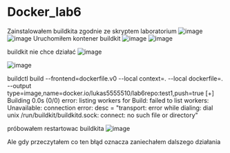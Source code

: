 # Docker_lab6

Zainstalowałem buildkita zgodnie ze skryptem laboratorium
![image](https://user-images.githubusercontent.com/83607788/236684251-5cd49bf0-1e11-496e-8899-a65f6d6713d6.png)
![image](https://user-images.githubusercontent.com/83607788/236684364-57243e46-aedb-4688-afc2-bf141287a262.png)
Uruchomiłem kontener buildkit
![image](https://user-images.githubusercontent.com/83607788/236684411-90f00611-7e63-4173-aef2-4a7055bec52a.png)
![image](https://user-images.githubusercontent.com/83607788/236685113-eedcce04-ee8c-482e-a89e-2e641e69c3da.png)

buildkit nie chce działać
![image](https://user-images.githubusercontent.com/83607788/236684644-1c6b7f1b-ea36-4e78-ab0c-ceb4de8025fd.png)

![image](https://user-images.githubusercontent.com/83607788/236684842-03d8a42e-3cce-497c-9df6-aaee53b4b2e2.png)


buildctl build --frontend=dockerfile.v0 --local context=. --local dockerfile=. --output type=image,name=docker.io/lukas5555510/lab6repo:test1,push=true
[+] Building 0.0s (0/0)
error: listing workers for Build: failed to list workers: Unavailable: connection error: desc = "transport: error while dialing: dial unix /run/buildkit/buildkitd.sock: connect: no such file or directory"

próbowałem restartowac buildkita
![image](https://user-images.githubusercontent.com/83607788/236685479-46162466-2a9e-4327-88d6-ba2b71f7c701.png)

Ale gdy przeczytałem co ten błąd oznacza zaniechałem dalszego działania
